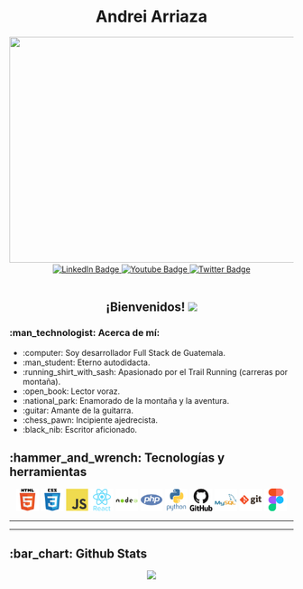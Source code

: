 
<h1 align="center">Andrei Arriaza</h1>

<!-- Banner Presentation-->

<div align="center">
  <a href="https://andreiarriaza.github.io/" target="_blank">
    <img src="https://github.com/andreiarriaza/andreiarriaza.github.io/blob/main/socialNetwork/Portada%20Redes%20Sociales.png" width="800" height="400"/>
  </a>
</div>


<!-- Badges -->

<div id="badges" align="center">
  <a href="https://www.linkedin.com/in/andreiarriaza" target="_blank" rel="noppener">
    <img src="https://img.shields.io/badge/LinkedIn-blue?style=for-the-badge&logo=linkedin&logoColor=white" alt="LinkedIn Badge"/>
  </a>
  
  <a href="mailto:andreiarriaza@gmail.com" target="_blank" rel="noopener">
    <img src="https://img.shields.io/badge/Gmail-D14836?style=for-the-badge&logo=gmail&logoColor=white" alt="Youtube Badge"/>
  </a>
  

 
  <a href="https://www.twitter.com/andrei_arriaza" target="_blank" rel="noopener">
    <img src="https://img.shields.io/badge/Twitter-blue?style=for-the-badge&logo=twitter&logoColor=white" alt="Twitter Badge"/>
  </a>
</div>

<!-- Contador de Visitas -->
<div id="header" align="center">
  <img src="https://komarev.com/ghpvc/?username=andreiarriaza&style=flat-square&color=blue" alt=""/>

</div>

<h2 align="center">
  ¡Bienvenidos!
  <img src="https://media.giphy.com/media/hvRJCLFzcasrR4ia7z/giphy.gif" width="30"/>
</h2>

<h3> :man_technologist: Acerca de mí: </h3>
 <ul>
  <li>:computer: Soy desarrollador Full Stack de Guatemala.</li>
  <li>:man_student: Eterno autodidacta.</li>
  <li>:running_shirt_with_sash: Apasionado por el Trail Running (carreras por montaña).</li>
  <li>:open_book: Lector voraz.</li>
  <li> :national_park: Enamorado de la montaña y la aventura. </li>
  <li>:guitar: Amante de la guitarra. </li>
  <li> :chess_pawn: Incipiente ajedrecista. </li>
  <li>:black_nib: Escritor aficionado.</li>
  
 </ul>

<h2>:hammer_and_wrench: Tecnologías y herramientas </h2>

<!-- Icons -->

<div align="center">
  <img src="https://github.com/devicons/devicon/blob/master/icons/html5/html5-original-wordmark.svg" width="40" height="40"/>
  <img src="https://github.com/devicons/devicon/blob/master/icons/css3/css3-original-wordmark.svg" width="40" height="40"/>
  <img src="https://github.com/devicons/devicon/blob/master/icons/javascript/javascript-original.svg" width="40" height="40"/>
  <img src="https://github.com/devicons/devicon/blob/master/icons/react/react-original-wordmark.svg" width="40" height="40"/> 
  <img src="https://github.com/devicons/devicon/blob/master/icons/nodejs/nodejs-original-wordmark.svg" width="40" height="40"/>
  <img src="https://github.com/devicons/devicon/blob/master/icons/php/php-plain.svg" width="40" height="40"/>
  <img src="https://github.com/devicons/devicon/blob/master/icons/python/python-original-wordmark.svg" width="40" height="40"/>
  <img src="https://github.com/devicons/devicon/blob/master/icons/github/github-original-wordmark.svg" width="40" height="40"/>
  <img src="https://github.com/devicons/devicon/blob/master/icons/mysql/mysql-original-wordmark.svg" width="40" height="40"/>
  <img src="https://github.com/devicons/devicon/blob/master/icons/git/git-original-wordmark.svg" width="40" height="40"/>
  <img src="https://github.com/devicons/devicon/blob/master/icons/figma/figma-original.svg" width="40" height="40"/> 
 </div>
 
 
<hr/>

<!-- Streak Stats Github (estadísticas de rachas)= -->

<hr/>

<h2>:bar_chart: Github Stats </h2>

<!--
 Forma original de obtener Streak Stats con Markdown del sitio web: http://github-readme-streak-stats.herokuapp.com/demo/ 

 [![GitHub Streak](http://github-readme-streak-stats.herokuapp.com?user=andreiarriaza&theme=dark)](https://git.io/streak-stats)
-->


<!-- Obtener Streak Stats con HTML del sitio web anterior: -->
<div align="center">
  <a href="https://git.io/streak-stats">
    <img src="http://github-readme-streak-stats.herokuapp.com?user=andreiarriaza&theme=dark"/>
  </a>
</div>

 

 
 




